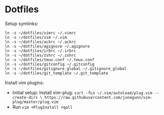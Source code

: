 Dotfiles
========

Setup symlinks:

    ln -s ~/dotfiles/vimrc ~/.vimrc
    ln -s ~/dotfiles/vim ~/.vim
    ln -s ~/dotfiles/ackrc ~/.ackrc
    ln -s ~/dotfiles/agignore ~/.agignore
    ln -s ~/dotfiles/irbrc ~/.irbrc
    ln -s ~/dotfiles/zshrc ~/.zshrc
    ln -s ~/dotfiles/tmux.conf ~/.tmux.conf
    ln -s ~/dotfiles/gitconfig ~/.gitconfig
    ln -s ~/dotfiles/gitignore_global ~/.gitignore_global
    ln -s ~/dotfiles/git_template ~/.git_template

Install vim plugins:

* Initial setup: Install vim-plug: `curl -fLo ~/.vim/autoload/plug.vim --create-dirs \
    https://raw.githubusercontent.com/junegunn/vim-plug/master/plug.vim`
* Run `vim +PlugInstall +qall`
